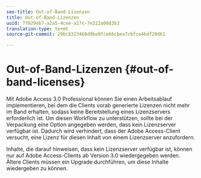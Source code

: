 ```yaml
---
seo-title: Out-of-Band-Lizenzen
title: Out-of-Band-Lizenzen
uuid: 7f029eb7-a2a5-4cee-a27c-7e222a00d3b3
translation-type: tm+mt
source-git-commit: 29bc8323460d9be0fce66cbea7c6fce46df20d61

---
```



# Out-of-Band-Lizenzen {#out-of-band-licenses}

Mit Adobe Access 3.0 Professional können Sie einen Arbeitsablauf implementieren, bei dem die Clients vorab generierte Lizenzen nicht mehr im Band erhalten, sodass keine Bereitstellung eines Lizenzservers erforderlich ist. Um diesen Workflow zu unterstützen, sollte bei der Verpackung eine Option angegeben werden, dass kein Lizenzserver verfügbar ist. Dadurch wird verhindert, dass der Adobe Access-Client versucht, eine Lizenz für diesen Inhalt von einem Lizenzserver anzufordern.

Inhalte, die darauf hinweisen, dass kein Lizenzserver verfügbar ist, können nur auf Adobe Access-Clients ab Version 3.0 wiedergegeben werden. Ältere Clients müssen ein Upgrade durchführen, um diese Inhalte wiedergeben zu können.
